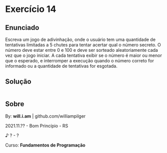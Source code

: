 # Exercício 14

## Enunciado

Escreva um jogo de adivinhação, onde o usuário tem uma quantidade de tentativas limitadas a 5 chutes para tentar acertar qual o número secreto. O número deve estar entre 0 e 100 e deve ser sorteado aleatoriamente cada vez que o jogo iniciar. A cada tentativa exibir se o número é maior ou menor que o esperado, e interromper a execução quando o número correto for informado ou a quantidade de tentativas for esgotada.

## Solução

```py

```

## Sobre

By: **will.i.am** | github.com/williampilger

2021.11.?? - Bom Princípio - RS

♪ ? - ?

Curso: **Fundamentos de Programação**